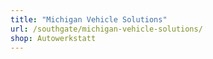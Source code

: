 ```yaml
---
title: "Michigan Vehicle Solutions"
url: /southgate/michigan-vehicle-solutions/
shop: Autowerkstatt
---
```

